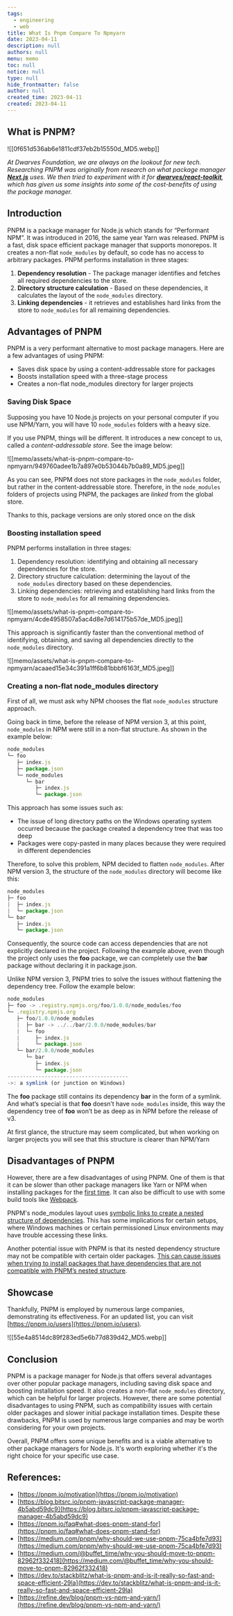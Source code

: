 ```yaml
---
tags: 
  - engineering
  - web
title: What Is Pnpm Compare To Npmyarn
date: 2023-04-11
description: null
authors: null
menu: memo
toc: null
notice: null
type: null
hide_frontmatter: false
author: null
created_time: 2023-04-11
created: 2023-04-11
---
```


<!-- table_of_contents 90121e99-78c1-42f9-93e8-067cc9d793c4 -->

## What is PNPM?

![[0f651d536ab6e1811cdf37eb2b15550d_MD5.webp]]

*At Dwarves Foundation, we are always on the lookout for new tech. Researching PNPM was originally from research on what package manager **[Next.js](https://github.com/vercel/next.js/)** uses. We then tried to experiment with it for **[dwarves/react-toolkit](https://github.com/dwarvesf/react-toolkit/pull/46)**, which has given us some insights into some of the cost-benefits of using the package manager.*

## Introduction

PNPM is a package manager for Node.js which stands for “Performant NPM”. It was introduced in 2016, the same year Yarn was released. PNPM is a fast, disk space efficient package manager that supports monorepos. It creates a non-flat `node_modules` by default, so code has no access to arbitrary packages. PNPM performs installation in three stages: 

1. **Dependency resolution** - The package manager identifies and fetches all required dependencies to the store.
1. **Directory structure calculation** - Based on these dependencies, it calculates the layout of the `node_modules` directory.
1. **Linking dependencies** - it retrieves and establishes hard links from the store to `node_modules` for all remaining dependencies.

## Advantages of PNPM

PNPM is a very performant alternative to most package managers. Here are a few advantages of using PNPM:

* Saves disk space by using a content-addressable store for packages
* Boosts installation speed with a three-stage process
* Creates a non-flat node_modules directory for larger projects

### Saving Disk Space

Supposing you have 10 Node.js projects on your personal computer if you use NPM/Yarn, you will have 10 `node_modules` folders with a heavy size.

If you use PNPM, things will be different. It introduces a new concept to us, called a *content-addressable store*. See the image below:

![[memo/assets/what-is-pnpm-compare-to-npmyarn/949760adee1b7a897e0b53044b7b0a89_MD5.jpeg]]

As you can see, PNPM does not store packages in the `node_modules` folder, but rather in the content-addressable store. Therefore, in the `node_modules` folders of projects using PNPM, the packages are *linked* from the global store.

Thanks to this, package versions are only stored once on the disk

### **Boosting installation speed**[](https://pnpm.io/motivation#boosting-installation-speed)

PNPM performs installation in three stages:

1. Dependency resolution: identifying and obtaining all necessary dependencies for the store.
1. Directory structure calculation: determining the layout of the `node_modules` directory based on these dependencies.
1. Linking dependencies: retrieving and establishing hard links from the store to `node_modules` for all remaining dependencies.

![[memo/assets/what-is-pnpm-compare-to-npmyarn/4cde4958507a5ac4d8e7d614175b57de_MD5.jpeg]]

This approach is significantly faster than the conventional method of identifying, obtaining, and saving all dependencies directly to the `node_modules` directory.

![[memo/assets/what-is-pnpm-compare-to-npmyarn/acaaed15e34c391a1ff6b81bbbf6163f_MD5.jpeg]]

### **Creating a non-flat node_modules directory**[](https://pnpm.io/motivation#creating-a-non-flat-node_modules-directory)

First of all, we must ask why NPM chooses the flat `node_modules` structure approach.

Going back in time, before the release of NPM version 3, at this point, `node_modules` in NPM were still in a non-flat structure. As shown in the example below:

```javascript
node_modules
└─ foo
   ├─ index.js
   ├─ package.json
   └─ node_modules
      └─ bar
         ├─ index.js
         └─ package.json
```

This approach has some issues such as:

* The issue of long directory paths on the Windows operating system occurred because the package created a dependency tree that was too deep
* Packages were copy-pasted in many places because they were required in different dependencies

Therefore, to solve this problem, NPM decided to flatten `node_modules`. After NPM version 3, the structure of the `node_modules` directory will become like this:

```javascript
node_modules
├─ foo
|  ├─ index.js
|  └─ package.json
└─ bar
   ├─ index.js
   └─ package.json
```

Consequently, the source code can access dependencies that are not explicitly declared in the project. Following the example above, even though the project only uses the **foo** package, we can completely use the **bar** package without declaring it in package.json.

Unlike NPM version 3, PNPM tries to solve the issues without flattening the dependency tree.  Follow the example below:

```javascript
node_modules
├─ foo -> .registry.npmjs.org/foo/1.0.0/node_modules/foo
└─ .registry.npmjs.org
   ├─ foo/1.0.0/node_modules
   |  ├─ bar -> ../../bar/2.0.0/node_modules/bar
   |  └─ foo
   |     ├─ index.js
   |     └─ package.json
   └─ bar/2.0.0/node_modules
      └─ bar
         ├─ index.js
         └─ package.json
---------------------------------------
->: a symlink (or junction on Windows)
```

The **foo** package still contains its dependency **bar** in the form of a symlink. And what’s special is that **foo** doesn’t have `node_modules` inside, this way the dependency tree of **foo** won’t be as deep as in NPM before the release of v3.

At first glance, the structure may seem complicated, but when working on larger projects you will see that this structure is clearer than NPM/Yarn

## Disadvantages of PNPM

However, there are a few disadvantages of using PNPM. One of them is that it can be slower than other package managers like Yarn or NPM when installing packages for the [first time](https://medium.com/@buffet_time/why-you-should-move-to-pnpm-82962f332418). It can also be difficult to use with some build tools like [Webpack](https://dev.to/stackblitz/what-is-pnpm-and-is-it-really-so-fast-and-space-efficient-29la).

PNPM's node_modules layout uses [symbolic links to create a nested structure of dependencies](https://pnpm.io/symlinked-node-modules-structure). This has some implications for certain setups, where Windows machines or certain permissioned Linux environments may have trouble accessing these links.

Another potential issue with PNPM is that its nested dependency structure may not be compatible with certain older packages. [This can cause issues when trying to install packages that have dependencies that are not compatible with PNPM’s nested structure](https://pnpm.io/limitations).
## **Showcase**

Thankfully, PNPM is employed by numerous large companies, demonstrating its effectiveness. For an updated list, you can visit [https://pnpm.io/users](https://pnpm.io/users).

![[55e4a8514dc89f283ed5e6b77d839d42_MD5.webp]]

## Conclusion

PNPM is a package manager for Node.js that offers several advantages over other popular package managers, including saving disk space and boosting installation speed. It also creates a non-flat `node_modules` directory, which can be helpful for larger projects. However, there are some potential disadvantages to using PNPM, such as compatibility issues with certain older packages and slower initial package installation times. Despite these drawbacks, PNPM is used by numerous large companies and may be worth considering for your own projects.

Overall, PNPM offers some unique benefits and is a viable alternative to other package managers for Node.js. It's worth exploring whether it's the right choice for your specific use case.

## References:

* [https://pnpm.io/motivation](https://pnpm.io/motivation)
* [https://blog.bitsrc.io/pnpm-javascript-package-manager-4b5abd59dc9](https://blog.bitsrc.io/pnpm-javascript-package-manager-4b5abd59dc9)
* [https://pnpm.io/faq#what-does-pnpm-stand-for](https://pnpm.io/faq#what-does-pnpm-stand-for)
* [https://medium.com/pnpm/why-should-we-use-pnpm-75ca4bfe7d93](https://medium.com/pnpm/why-should-we-use-pnpm-75ca4bfe7d93)
* [https://medium.com/@buffet_time/why-you-should-move-to-pnpm-82962f332418](https://medium.com/@buffet_time/why-you-should-move-to-pnpm-82962f332418)
* [https://dev.to/stackblitz/what-is-pnpm-and-is-it-really-so-fast-and-space-efficient-29la](https://dev.to/stackblitz/what-is-pnpm-and-is-it-really-so-fast-and-space-efficient-29la)
* [https://refine.dev/blog/pnpm-vs-npm-and-yarn/](https://refine.dev/blog/pnpm-vs-npm-and-yarn/)